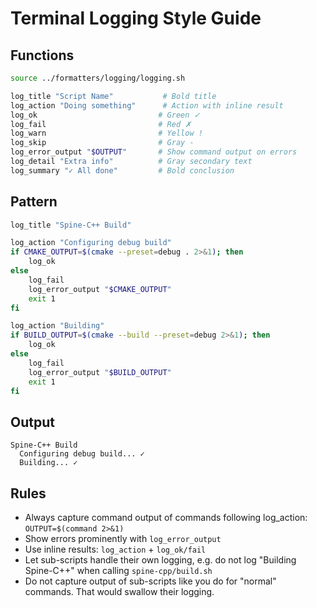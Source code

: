 # Terminal Logging Style Guide

## Functions

```bash
source ../formatters/logging/logging.sh

log_title "Script Name"           # Bold title
log_action "Doing something"      # Action with inline result
log_ok                           # Green ✓
log_fail                         # Red ✗
log_warn                         # Yellow !
log_skip                         # Gray -
log_error_output "$OUTPUT"       # Show command output on errors
log_detail "Extra info"          # Gray secondary text
log_summary "✓ All done"         # Bold conclusion
```

## Pattern

```bash
log_title "Spine-C++ Build"

log_action "Configuring debug build"
if CMAKE_OUTPUT=$(cmake --preset=debug . 2>&1); then
    log_ok
else
    log_fail
    log_error_output "$CMAKE_OUTPUT"
    exit 1
fi

log_action "Building"
if BUILD_OUTPUT=$(cmake --build --preset=debug 2>&1); then
    log_ok
else
    log_fail
    log_error_output "$BUILD_OUTPUT"
    exit 1
fi
```

## Output

```
Spine-C++ Build
  Configuring debug build... ✓
  Building... ✓
```

## Rules

- Always capture command output of commands following log_action: `OUTPUT=$(command 2>&1)`
- Show errors prominently with `log_error_output`
- Use inline results: `log_action` + `log_ok/fail`
- Let sub-scripts handle their own logging, e.g. do not log "Building Spine-C++" when calling `spine-cpp/build.sh`
- Do not capture output of sub-scripts like you do for "normal" commands. That would swallow their logging.